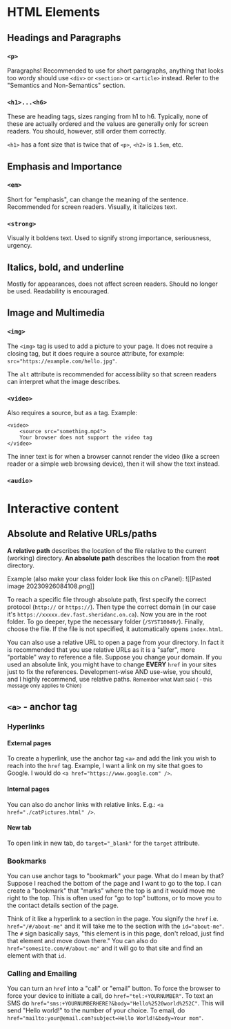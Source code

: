 # HTML Elements
## Headings and Paragraphs
### `<p>`
Paragraphs! Recommended to use for short paragraphs, anything that looks too wordy should use `<div>` or `<section>` or `<article>` instead. Refer to the "Semantics and Non-Semantics" section.

### `<h1>...<h6>`
These are heading tags, sizes ranging from h1 to h6. Typically, none of these are actually ordered and the values are generally only for screen readers. You should, however, still order them correctly.

`<h1>` has a font size that is twice that of `<p>`, `<h2>` is `1.5em`, etc. 

## Emphasis and Importance
### `<em>`
Short for "emphasis", can change the meaning of the sentence. Recommended for screen readers. Visually, it italicizes text.
### `<strong>`
Visually it boldens text. Used to signify strong importance, seriousness, urgency.
## Italics, bold, and underline
Mostly for appearances, does not affect screen readers. Should no longer be used. Readability is encouraged.
## Image and Multimedia
### `<img>`
The `<img>` tag is used to add a picture to your page. It does not require a closing tag, but it does require a source attribute, for example: `src="https://example.com/hello.jpg"`. 

The `alt` attribute is recommended for accessibility so that screen readers can interpret what the image describes.
### `<video>`
Also requires a source, but as a tag. Example:
``` 
<video>
	<source src="something.mp4">
	Your browser does not support the video tag
</video>
```
The inner text is for when a browser cannot render the video (like a screen reader or a simple web browsing device), then it will show the text instead.
### `<audio>`

# Interactive content
## Absolute and Relative URLs/paths
**A relative path** describes the location of the file relative to the current (working) directory.
**An absolute path** describes the location from the **root** directory.

Example (also make your class folder look like this on cPanel):
![[Pasted image 20230926084108.png]]

To reach a specific file through absolute path, first specify the correct protocol (`http://` or `https://`). Then type the correct domain (in our case it's `https://xxxxx.dev.fast.sheridanc.on.ca`). Now you are in the root folder. To go deeper, type the necessary folder (`/SYST10049/`). Finally, choose the file. If the file is not specified, it automatically opens `index.html`.

You can also use a relative URL to open a page from your directory. In fact it is recommended that you use relative URLs as it is a "safer", more "portable" way to reference a file. Suppose you change your domain. If you used an absolute link, you might have to change **EVERY** `href` in your sites just to fix the references. Development-wise AND use-wise, you should, and I highly recommend, use relative paths. 
<small>Remember what Matt said ( - this message only applies to Chien)</small>

## `<a>` - anchor tag
### Hyperlinks
#### External pages
To create a hyperlink, use the anchor tag `<a>` and add the link you wish to reach into the `href` tag. Example, I want a link on my site that goes to Google. I would do `<a href="https://www.google.com" />`.
#### Internal pages
You can also do anchor links with relative links. E.g.: `<a href="./catPictures.html" />`.
#### New tab
To open link in new tab, do `target="_blank"` for the `target` attribute.
### Bookmarks
You can use anchor tags to "bookmark" your page. What do I mean by that? Suppose I reached the bottom of the page and I want to go to the top. I can create a "bookmark" that "marks" where the top is and it would move me right to the top. This is often used for "go to top" buttons, or to move you to the contact details section of the page. 

Think of it like a hyperlink to a section in the page. You signify the `href` i.e. `href="/#/about-me"` and it will take me to the section with the `id="about-me"`. The `#` sign basically says, "this element is in this page, don't reload, just find that element and move down there." You can also do `href="somesite.com/#/about-me"` and it will go to that site and find an element with that `id`.
### Calling and Emailing
You can turn an `href` into a "call" or "email" button. To force the browser to force your device to initiate a call, do `href="tel:+YOURNUMBER"`. To text an SMS do `href="sms:+YOURNUMBERHERE?&body="Hello%2520world%252C"`. This will send "Hello world!" to the number of your choice. To email, do `href="mailto:your@email.com?subject=Hello World!&body=Your mom"`.